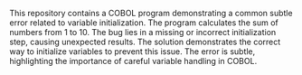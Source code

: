 This repository contains a COBOL program demonstrating a common subtle error related to variable initialization. The program calculates the sum of numbers from 1 to 10. The bug lies in a missing or incorrect initialization step, causing unexpected results. The solution demonstrates the correct way to initialize variables to prevent this issue.  The error is subtle, highlighting the importance of careful variable handling in COBOL.